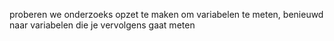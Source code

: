 proberen we onderzoeks opzet te maken om variabelen te meten, benieuwd naar variabelen die je vervolgens gaat meten